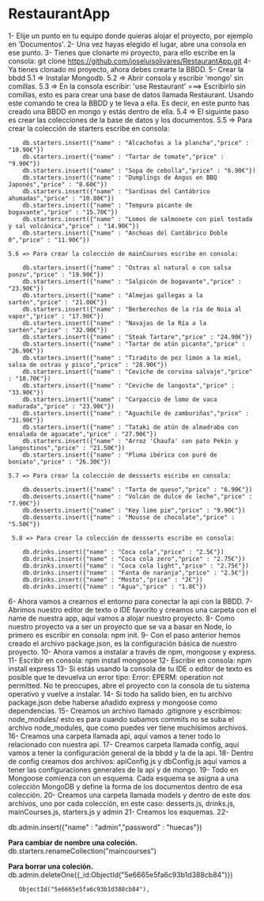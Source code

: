 # RestaurantApp


1- Elije un punto en tu equipo donde quieras alojar el proyecto, por ejemplo en 'Documentos'.
2- Una vez hayas elegido el lugar, abre una consola en ese punto.
3- Tienes que clonarte mi proyecto, para ello escribe en la consola: git clone https://github.com/joseluisolivares/RestaurantApp.git
4- Ya tienes clonado mi proyecto, ahora debes crearte la BBDD.
5- Crear la bbdd
    5.1 => Instalar Mongodb.
    5.2 => Abrir consola y escribir 'mongo' sin comillas.
    5.3 => En la consola escribir: 'use Restaurant' ===> Escribirlo sin comillas, esto es para crear una base de datos llamada Restaurant. Usando este comando te crea la BBDD y te lleva a ella. Es decir, en este punto has creado una BBDD en mongo y estás dentro de ella. 
    5.4 => El siguinte paso es crear las colecciones de la base de datos y los documentos.
    5.5 => Para crear la colección de starters escribe en consola: 
    
        db.starters.insert({"name" : "Alcachofas a la plancha","price" : "10.90€"})
        db.starters.insert({"name" : "Tartar de tomate","price" : "9.90€"})
        db.starters.insert({"name" : "Sopa de cebolla","price" : "6.90€"})
        db.starters.insert({"name" : "Dumplings de Angus en BBQ Japonés","price" : "8.60€"})
        db.starters.insert({"name" : "Sardinas del Cantábrico ahumadas","price" : "10.80€"})
        db.starters.insert({"name" : "Tempura picante de bogavante","price" : "15.70€"})
        db.starters.insert({"name" : "Lomos de salmonete con piel tostada y sal volcánica","price" : "14.90€"})
        db.starters.insert({"name" : "Anchoas del Cantábrico Doble 0","price" : "11.90€"})

    5.6 => Para crear la colección de mainCourses escribe en consola: 

        db.starters.insert({"name" : "Ostras al natural o con salsa ponzu","price" : "19.90€"})
        db.starters.insert({"name" : "Salpicón de bogavante","price" : "23.90€"})
        db.starters.insert({"name" : "Almejas gallegas a la sartén","price" : "21.00€"})
        db.starters.insert({"name" : "Berberechos de la ría de Noia al vapor","price" : "17.90€"})
        db.starters.insert({"name" : "Navajas de la Ría a la sartén","price" : "32.90€"})
        db.starters.insert({"name" : "Steak Tartare","price" : "24.90€"})
        db.starters.insert({"name" : "Tartar de atún picante","price" : "26.90€"})
        db.starters.insert({"name" : "Tiradito de pez limón a la miel, salsa de ostras y pisco","price" : "28.90€"})
        db.starters.insert({"name" : "Ceviche de corvina salvaje","price" : "18.70€"})
        db.starters.insert({"name" : "Ceviche de langosta","price" : "33.90€"})
        db.starters.insert({"name" : "Carpaccio de lomo de vaca madurada","price" : "23.90€"})
        db.starters.insert({"name" : "Aguachile de zamburiñas","price" : "31.90€"})
        db.starters.insert({"name" : "Tataki de atún de almadraba con ensalada de aguacate","price" : "27.90€"})
        db.starters.insert({"name" : "Arroz 'Chaufa' con pato Pekín y langostinos","price" : "21.50€"})
        db.starters.insert({"name" : "Pluma ibérica con puré de boniato","price" : "26.30€"})

    5.7 => Para crear la colección de dessserts escribe en consola: 

        db.desserts.insert({"name" : "Tarta de queso","price" : "6.90€"})
        db.desserts.insert({"name" : "Volcán de dulce de leche","price" : "7.90€"})
        db.desserts.insert({"name" : "Key lime pie","price" : "9.90€"})
        db.desserts.insert({"name" : "Mousse de chocolate","price" : "5.50€"})

     5.8 => Para crear la colección de dessserts escribe en consola: 

        db.drinks.insert({"name" : "Coca cola","price" : "2.5€"})
        db.drinks.insert({"name" : "Coca cola zero","price" : "2.75€"})
        db.drinks.insert({"name" : "Coca cola light","price" : "2.75€"})
        db.drinks.insert({"name" : "Fanta de naranja","price" : "2.5€"})
        db.drinks.insert({"name" : "Mosto","price" : "2€"})
        db.drinks.insert({"name" : "Agua","price" : "1.8€"})

    
6- Ahora vamos a crearnos el entorno para conectar la api con la BBDD.
7- Abrimos nuestro editor de texto  o IDE favorito y creamos una carpeta con el name de nuestra app, aquí vamos a alojar nuestro proyecto.
8- Como nuestro proyecto va a ser un proyecto que se va a basar en Node, lo primero es escribir en consola: npm init.
9- Con el paso anterior hemos creado el archivo package.json, es la configuración básica de nuestro proyecto.
10- Ahora vamos a instalar a través de npm, mongoose y express.
11- Escribir en consola: npm install mongoose
12- Escribir en consola: npm install express
13- Si estás usando la consola de tu IDE o editor de texto es posible que te devuelva un error tipo:  Error: EPERM: operation not permitted. No te preocupes, abre el proyecto con la consola de tu sistema operativo y vuelve a instalar.
14- Si todo ha salido bien, en tu archivo package.json debe haberse añadido express y mongoose como dependencias.
15- Creamos un archivo llamado .gitignore y escribimos: node_modules/  esto es para cuando subamos commits no se suba el archivo node_modules, que como puedes ver tiene muchísimos archivos.
16- Creamos una carpeta llamada api, aquí vamos a tener todo lo relacionado con nuestra api. 
17- Creamos carpeta llamada config, aquí vamos a tener la configuración general de la bbdd y la de la api.
18- Dentro de config creamos dos archivos: apiConfig.js y dbConfig.js aquí vamos a tener las configuraciones generales de la api y de mongo.
19- Todo en Mongoose comienza con un esquema. Cada esquema se asigna a una colección MongoDB y define la forma de los documentos dentro de esa colección.
20- Creamos una carpeta llamada models y dentro de este dos archivos, uno por cada colección, en este caso: desserts.js, drinks.js, mainCourses.js, starters.js y admin
21- Creamos los esquemas.
22- 





db.admin.insert({"name" : "admin","password" : "huecas"})








**Para cambiar de nombre una coleción.**
db.starters.renameCollection("maincourses") 

**Para borrar una coleción.**
db.admin.deleteOne({_id:ObjectId("5e6665e5fa6c93b1d388cb84")}) 

       ObjectId("5e6665e5fa6c93b1d388cb84"),     
             
     



                